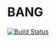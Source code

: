 # BANG
[![Build Status](https://travis-ci.com/brandondavid/BANG.svg?branch=master)](https://travis-ci.com/brandondavid/BANG)